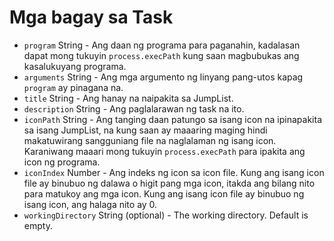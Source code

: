# Mga bagay sa Task

* `program` String - Ang daan ng programa para paganahin, kadalasan dapat mong tukuyin `process.execPath` kung saan magbubukas ang kasalukuyang programa.
* `arguments` String - Ang mga argumento ng linyang pang-utos kapag `program` ay pinagana na.
* `title` String - Ang hanay na naipakita sa JumpList.
* `description` String - Ang paglalarawan ng task na ito.
* `iconPath` String - Ang tanging daan patungo sa isang icon na ipinapakita sa isang JumpList, na kung saan ay maaaring maging hindi makatuwirang sangguniang file na naglalaman ng isang icon. Karaniwang maaari mong tukuyin `process.execPath` para ipakita ang icon ng programa.
* `iconIndex` Number - Ang indeks ng icon sa icon file. Kung ang isang icon file ay binubuo ng dalawa o higit pang mga icon, itakda ang bilang nito para matukoy ang mga icon. Kung ang isang icon file ay binubuo ng isang icon, ang halaga nito ay 0.
* `workingDirectory` String (optional) - The working directory. Default is empty.
